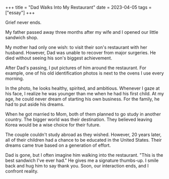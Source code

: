 +++
title = "Dad Walks Into My Restaurant"
date = 2023-04-05
tags = ["essay"]
+++

Grief never ends.

My father passed away three months after my wife and I opened our little sandwich shop.

My mother had only one wish: to visit their son's restaurant with her husband. However, Dad was unable to recover from major surgeries. He died without seeing his son's biggest achievement.

After Dad's passing, I put pictures of him around the restaurant. For example, one of his old identification photos is next to the ovens I use every morning. 

In the photo, he looks healthy, spirited, and ambitious. Whenever I gaze at his face, I realize he was younger than me when he had his first child. At my age, he could never dream of starting his own business. For the family, he had to put aside his dreams.

When he got married to Mom, both of them planned to go study in another country. The bigger world was their destination. They believed leaving Korea would be a wise choice for their future.

The couple couldn't study abroad as they wished. However, 20 years later, all of their children had a chance to be educated in the United States. Their dreams came true based on a generation of effort.

Dad is gone, but I often imagine him walking into the restaurant. "This is the best sandwich I've ever had." He gives me a signature thumbs-up. I smile back and hug him to say thank you. Soon, our interaction ends, and I confront reality.